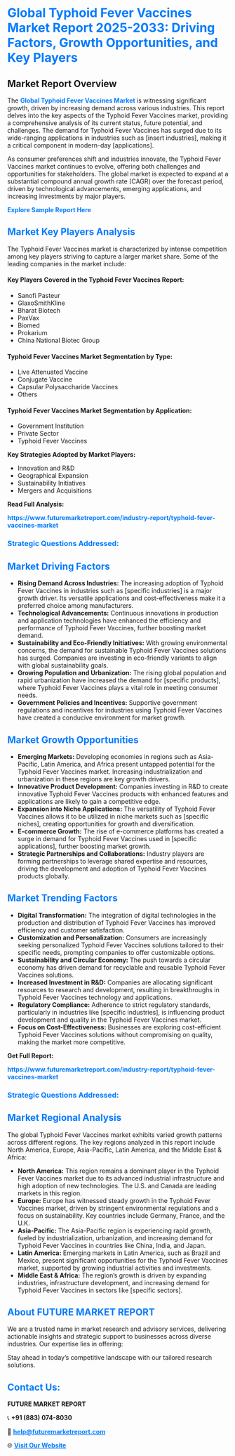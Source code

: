 <h1 style="color: #007BFF;">Global Typhoid Fever Vaccines Market Report 2025-2033: Driving Factors, Growth Opportunities, and Key Players</h1>

<section id="overview">
<h2>Market Report Overview</h2>
<p>The <a href="https://www.futuremarketreport.com/industry-report/typhoid-fever-vaccines-market" style="color: #007BFF; text-decoration: none;"><strong>Global Typhoid Fever Vaccines Market</strong></a> is witnessing significant growth, driven by increasing demand across various industries. This report delves into the key aspects of the Typhoid Fever Vaccines market, providing a comprehensive analysis of its current status, future potential, and challenges. The demand for Typhoid Fever Vaccines has surged due to its wide-ranging applications in industries such as [insert industries], making it a critical component in modern-day [applications].</p>
<p>As consumer preferences shift and industries innovate, the Typhoid Fever Vaccines market continues to evolve, offering both challenges and opportunities for stakeholders. The global market is expected to expand at a substantial compound annual growth rate (CAGR) over the forecast period, driven by technological advancements, emerging applications, and increasing investments by major players.</p>
</section>

<section id="overview">
<p><a href="https://www.futuremarketreport.com/request-sample/reportId=120381" style="color: #007BFF; text-decoration: none;"><strong>Explore Sample Report Here</strong></a></p>
</section>

<section id="key-players">
<h2 style="color: #007BFF;">Market Key Players Analysis</h2>
<p>The Typhoid Fever Vaccines market is characterized by intense competition among key players striving to capture a larger market share. Some of the leading companies in the market include:</p>
<h4>Key Players Covered in the Typhoid Fever Vaccines Report:</h4>
<ul><li>Sanofi Pasteur</li><li>GlaxoSmithKline</li><li>Bharat Biotech</li><li>PaxVax</li><li>Biomed</li><li>Prokarium</li><li>China National Biotec Group</li></ul>
<h4>Typhoid Fever Vaccines Market Segmentation by Type:</h4>
<ul><li>Live Attenuated Vaccine</li><li>Conjugate Vaccine</li><li>Capsular Polysaccharide Vaccines</li><li>Others</li></ul>

<h4>Typhoid Fever Vaccines Market Segmentation by Application:</h4>
<ul><li>Government Institution</li><li>Private Sector</li><li>Typhoid Fever Vaccines</li></ul>
<p><strong>Key Strategies Adopted by Market Players:</strong></p>
<ul>
<li>Innovation and R&D</li>
<li>Geographical Expansion</li>
<li>Sustainability Initiatives</li>
<li>Mergers and Acquisitions</li>
</ul>
</section>

<section>
<p><strong>Read Full Analysis: </strong></p><a href="https://www.futuremarketreport.com/industry-report/typhoid-fever-vaccines-market" style="color: #007BFF; text-decoration: none;"><strong>https://www.futuremarketreport.com/industry-report/typhoid-fever-vaccines-market</strong></a>
<h3 style="color: #007BFF;">Strategic Questions Addressed:</h3>
</section>

<section id="driving-factors">
<h2 style="color: #007BFF;">Market Driving Factors</h2>
<ul>
<li><strong>Rising Demand Across Industries:</strong> The increasing adoption of Typhoid Fever Vaccines in industries such as [specific industries] is a major growth driver. Its versatile applications and cost-effectiveness make it a preferred choice among manufacturers.</li>
<li><strong>Technological Advancements:</strong> Continuous innovations in production and application technologies have enhanced the efficiency and performance of Typhoid Fever Vaccines, further boosting market demand.</li>
<li><strong>Sustainability and Eco-Friendly Initiatives:</strong> With growing environmental concerns, the demand for sustainable Typhoid Fever Vaccines solutions has surged. Companies are investing in eco-friendly variants to align with global sustainability goals.</li>
<li><strong>Growing Population and Urbanization:</strong> The rising global population and rapid urbanization have increased the demand for [specific products], where Typhoid Fever Vaccines plays a vital role in meeting consumer needs.</li>
<li><strong>Government Policies and Incentives:</strong> Supportive government regulations and incentives for industries using Typhoid Fever Vaccines have created a conducive environment for market growth.</li>
</ul>
</section>

<section id="growth-opportunities">
<h2 style="color: #007BFF;">Market Growth Opportunities</h2>
<ul>
<li><strong>Emerging Markets:</strong> Developing economies in regions such as Asia-Pacific, Latin America, and Africa present untapped potential for the Typhoid Fever Vaccines market. Increasing industrialization and urbanization in these regions are key growth drivers.</li>
<li><strong>Innovative Product Development:</strong> Companies investing in R&D to create innovative Typhoid Fever Vaccines products with enhanced features and applications are likely to gain a competitive edge.</li>
<li><strong>Expansion into Niche Applications:</strong> The versatility of Typhoid Fever Vaccines allows it to be utilized in niche markets such as [specific niches], creating opportunities for growth and diversification.</li>
<li><strong>E-commerce Growth:</strong> The rise of e-commerce platforms has created a surge in demand for Typhoid Fever Vaccines used in [specific applications], further boosting market growth.</li>
<li><strong>Strategic Partnerships and Collaborations:</strong> Industry players are forming partnerships to leverage shared expertise and resources, driving the development and adoption of Typhoid Fever Vaccines products globally.</li>
</ul>
</section>

<section id="trending-factors">
<h2 style="color: #007BFF;">Market Trending Factors</h2>
<ul>
<li><strong>Digital Transformation:</strong> The integration of digital technologies in the production and distribution of Typhoid Fever Vaccines has improved efficiency and customer satisfaction.</li>
<li><strong>Customization and Personalization:</strong> Consumers are increasingly seeking personalized Typhoid Fever Vaccines solutions tailored to their specific needs, prompting companies to offer customizable options.</li>
<li><strong>Sustainability and Circular Economy:</strong> The push towards a circular economy has driven demand for recyclable and reusable Typhoid Fever Vaccines solutions.</li>
<li><strong>Increased Investment in R&D:</strong> Companies are allocating significant resources to research and development, resulting in breakthroughs in Typhoid Fever Vaccines technology and applications.</li>
<li><strong>Regulatory Compliance:</strong> Adherence to strict regulatory standards, particularly in industries like [specific industries], is influencing product development and quality in the Typhoid Fever Vaccines market.</li>
<li><strong>Focus on Cost-Effectiveness:</strong> Businesses are exploring cost-efficient Typhoid Fever Vaccines solutions without compromising on quality, making the market more competitive.</li>
</ul>
</section>

<section>
<p><strong>Get Full Report: </strong></p><a href="https://www.futuremarketreport.com/industry-report/typhoid-fever-vaccines-market" style="color: #007BFF; text-decoration: none;"><strong>https://www.futuremarketreport.com/industry-report/typhoid-fever-vaccines-market</strong></a>
<h3 style="color: #007BFF;">Strategic Questions Addressed:</h3>
</section>


<section id="regional-analysis">
<h2 style="color: #007BFF;">Market Regional Analysis</h2>
<p>The global Typhoid Fever Vaccines market exhibits varied growth patterns across different regions. The key regions analyzed in this report include North America, Europe, Asia-Pacific, Latin America, and the Middle East & Africa:</p>
<ul>
<li><strong>North America:</strong> This region remains a dominant player in the Typhoid Fever Vaccines market due to its advanced industrial infrastructure and high adoption of new technologies. The U.S. and Canada are leading markets in this region.</li>
<li><strong>Europe:</strong> Europe has witnessed steady growth in the Typhoid Fever Vaccines market, driven by stringent environmental regulations and a focus on sustainability. Key countries include Germany, France, and the U.K.</li>
<li><strong>Asia-Pacific:</strong> The Asia-Pacific region is experiencing rapid growth, fueled by industrialization, urbanization, and increasing demand for Typhoid Fever Vaccines in countries like China, India, and Japan.</li>
<li><strong>Latin America:</strong> Emerging markets in Latin America, such as Brazil and Mexico, present significant opportunities for the Typhoid Fever Vaccines market, supported by growing industrial activities and investments.</li>
<li><strong>Middle East & Africa:</strong> The region’s growth is driven by expanding industries, infrastructure development, and increasing demand for Typhoid Fever Vaccines in sectors like [specific sectors].</li>
</ul>
</section>

<footer>
<h2 style="color: #007BFF;">About FUTURE MARKET REPORT</h2>
<p>We are a trusted name in market research and advisory services, delivering actionable insights and strategic support to businesses across diverse industries. Our expertise lies in offering:</p>

<p>Stay ahead in today’s competitive landscape with our tailored research solutions.</p>

<h2 style="color: #007BFF;">Contact Us:</h2>
<p><strong>FUTURE MARKET REPORT</strong></p>
<p>📞 <strong>+91 (883) 074-8030</strong></p>
<p>📧 <strong><a href="mailto:help@futuremarketreport.com" style="color: #007BFF;">help@futuremarketreport.com</a></strong></p>
<p>🌐 <strong><a href="https://www.futuremarketreport.com/" style="color: #007BFF;">Visit Our Website</a></strong></p>
</footer>